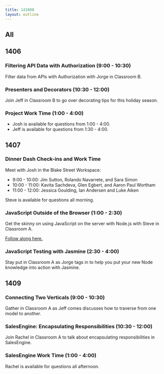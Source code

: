 ```yaml
---
title: 141008
layout: outline
---
```


## All

## 1406

### Filtering API Data with Authorization (9:00 - 10:30)

Filter data from APIs with Authorization with Jorge in Classroom B.

### Presenters and Decorators (10:30 - 12:00)

Join Jeff in Classroom B to go over decorating tips for this holiday season.

### Project Work Time (1:00 - 4:00)

* Josh is available for questions from 1:00 - 4:00.
* Jeff is available for questions from 1:30 - 4:00.

## 1407

### Dinner Dash Check-ins and Work Time

Meet with Josh in the Blake Street Workspace:

* 9:00 - 10:00: Jim Sutton, Rolando Navarrete, and Sara Simon
* 10:00 - 11:00: Kavita Sachdeva, Glen Egbert, and Aaron Paul Wortham
* 11:00 - 12:00: Jessica Goulding, Ian Andersen and Luke Aiken

Steve is available for questions all morning.

### JavaScript Outside of the Browser (1:00 - 2:30)

Get the skinny on using JavaScript on the server with Node.js with Steve in Classroom A.

[Follow along here.](https://github.com/JumpstartLab/curriculum/blob/master/source/topics/javascript/outside_the_browser.markdown)

### JavaScript Testing with Jasmine (2:30 - 4:00)

Stay put in Classroom A as Jorge tags in to help you put your new Node knowledge into action with Jasmine.

## 1409

### Connecting Two Verticals (9:00 - 10:30)

Gather in Classroom A as Jeff comes discusses how to traverse from one model to another.

### SalesEngine: Encapsulating Responsibilities (10:30 - 12:00)

Join Rachel in Classroom A to talk about encapsulating responsibilities in SalesEngine.

### SalesEngine Work Time (1:00 - 4:00)

Rachel is available for questions all afternoon.